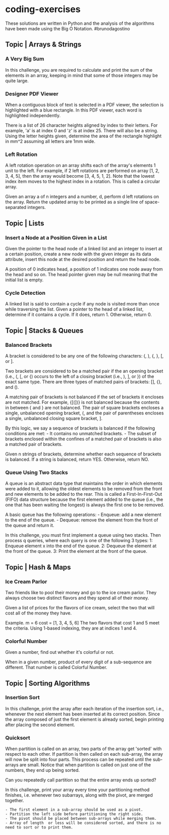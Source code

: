 # coding-exercises
 These solutions are written in Python and the analysis of the algorithms have been made using the Big O Notation. #brunodagostino


## Topic | Arrays & Strings
### A Very Big Sum
In this challenge, you are required to calculate and print the sum of the elements in an array, keeping in mind that some of those integers may be quite large.

### Designer PDF Viewer
When a contiguous block of text is selected in a PDF viewer, the selection is highlighted with a blue rectangle. In this PDF viewer, each word is highlighted independently.

There is a list of 26 character heights aligned by index to their letters. For example, 'a' is at index 0 and 'z' is at index 25. There will also be a string. Using the letter heights given, determine the area of the rectangle highlight in mm^2 assuming all letters are 1mm wide.

### Left Rotation
A left rotation operation on an array shifts each of the array's elements 1 unit to the left. For example, if 2 left rotations are performed on array [1, 2, 3, 4, 5], then the array would become [3, 4, 5, 1, 2]. Note that the lowest index item moves to the highest index in a rotation. This is called a circular array.

Given an array a of n integers and a number, d, perform d left rotations on the array. Return the updated array to be printed as a single line of space-separated integers.


## Topic | Lists
### Insert a Node at a Position Given in a List
Given the pointer to the head node of a linked list and an integer to insert at a certain position, create a new node with the given integer as its data attribute, insert this node at the desired position and return the head node.

A position of 0 indicates head, a position of 1 indicates one node away from the head and so on. The head pointer given may be null meaning that the initial list is empty.

### Cycle Detection
A linked list is said to contain a cycle if any node is visited more than once while traversing the list. Given a pointer to the head of a linked list, determine if it contains a cycle. If it does, return 1. Otherwise, return 0.


## Topic | Stacks & Queues
### Balanced Brackets
A bracket is considered to be any one of the following characters: (, ), {, }, [, or ].

Two brackets are considered to be a matched pair if the an opening bracket (i.e., (, [, or {) occurs to the left of a closing bracket (i.e., ), ], or }) of the exact same type. There are three types of matched pairs of brackets: [], {}, and ().

A matching pair of brackets is not balanced if the set of brackets it encloses are not matched. For example, {[(])} is not balanced because the contents in between { and } are not balanced. The pair of square brackets encloses a single, unbalanced opening bracket, (, and the pair of parentheses encloses a single, unbalanced closing square bracket, ].

By this logic, we say a sequence of brackets is balanced if the following conditions are met:
    - It contains no unmatched brackets.
    - The subset of brackets enclosed within the confines of a matched pair of brackets is also a matched pair of brackets.

Given n strings of brackets, determine whether each sequence of brackets is balanced. If a string is balanced, return YES. Otherwise, return NO.

### Queue Using Two Stacks
A queue is an abstract data type that maintains the order in which elements were added to it, allowing the oldest elements to be removed from the front and new elements to be added to the rear. This is called a First-In-First-Out (FIFO) data structure because the first element added to the queue (i.e., the one that has been waiting the longest) is always the first one to be removed.

A basic queue has the following operations:
    - Enqueue: add a new element to the end of the queue.
    - Dequeue: remove the element from the front of the queue and return it.

In this challenge, you must first implement a queue using two stacks. Then process q queries, where each query is one of the following 3 types:
    1: Enqueue element x into the end of the queue.
    2: Dequeue the element at the front of the queue.
    3: Print the element at the front of the queue.


## Topic | Hash & Maps
### Ice Cream Parlor
Two friends like to pool their money and go to the ice cream parlor. They always choose two distinct flavors and they spend all of their money.

Given a list of prices for the flavors of ice cream, select the two that will cost all of the money they have.

Example. m = 6  cost = [1, 3, 4, 5, 6]
The two flavors that cost 1 and 5 meet the criteria. Using 1-based indexing, they are at indices 1 and 4.

### Colorful Number
Given a number, find out whether it's colorful or not.

When in a given number, product of every digit of a sub-sequence are different. That number is called Colorful Number.


## Topic | Sorting Algorithms
### Insertion Sort
In this challenge, print the array after each iteration of the insertion sort, i.e., whenever the next element has been inserted at its correct position. Since the array composed of just the first element is already sorted, begin printing after placing the second element.

### Quicksort
When partition is called on an array, two parts of the array get 'sorted' with respect to each other. If partition is then called on each sub-array, the array will now be split into four parts. This process can be repeated until the sub-arrays are small. Notice that when partition is called on just one of the numbers, they end up being sorted.

Can you repeatedly call partition so that the entire array ends up sorted?

In this challenge, print your array every time your partitioning method finishes, i.e. whenever two subarrays, along with the pivot, are merged together.

    - The first element in a sub-array should be used as a pivot.
    - Partition the left side before partitioning the right side.
    - The pivot should be placed between sub-arrays while merging them.
    - Array of length  or less will be considered sorted, and there is no need to sort or to print them.